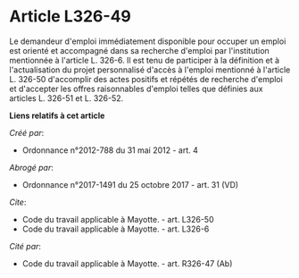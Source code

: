 # Article L326-49

Le demandeur d'emploi immédiatement disponible pour occuper un emploi est orienté et accompagné dans sa recherche d'emploi
par l'institution mentionnée à l'article L. 326-6. Il est tenu de participer à la définition et à l'actualisation du projet
personnalisé d'accès à l'emploi mentionné à l'article L. 326-50 d'accomplir des actes positifs et répétés de recherche
d'emploi et d'accepter les offres raisonnables d'emploi telles que définies aux articles L. 326-51 et L. 326-52.

**Liens relatifs à cet article**

_Créé par_:

  - Ordonnance n°2012-788 du 31 mai 2012 - art. 4

_Abrogé par_:

  - Ordonnance n°2017-1491 du 25 octobre 2017 - art. 31 (VD)

_Cite_:

  - Code du travail applicable à Mayotte. - art. L326-50
  - Code du travail applicable à Mayotte. - art. L326-6

_Cité par_:

  - Code du travail applicable à Mayotte. - art. R326-47 (Ab)
